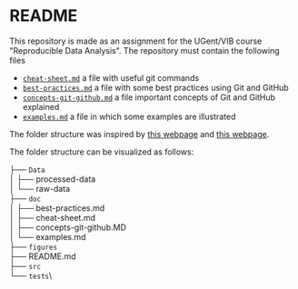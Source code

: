 # README

This repository is made as an assignment for the UGent/VIB course "Reproducible Data Analysis".
The repository must contain the following files

- [`cheat-sheet.md`](./doc/cheat-sheet.md) a file with useful git commands
- [`best-practices.md`](./doc/best-practices.md) a file with some best practices using Git and GitHub
- [`concepts-git-github.md`](./doc/best-practices.md) a file important concepts of Git and GitHub explained
- [`examples.md`](./doc/examples.m) a file in which some examples are illustrated


The folder structure was inspired by [this webpage](https://coderefinery.github.io/reproducible-research/organizing-projects/) and 
[this webpage](https://medium.com/code-factory-berlin/github-repository-structure-best-practices-248e6effc405).

The folder structure can be visualized as follows:


├── `Data`\
│   ├── processed-data\
│   └── raw-data\
├── `doc`\
│   ├── best-practices.md\
│   ├── cheat-sheet.md\
│   ├── concepts-git-github.MD\
│   └── examples.md\
├── `figures`\
├── README.md\
├── `src`\
└── `tests`\
